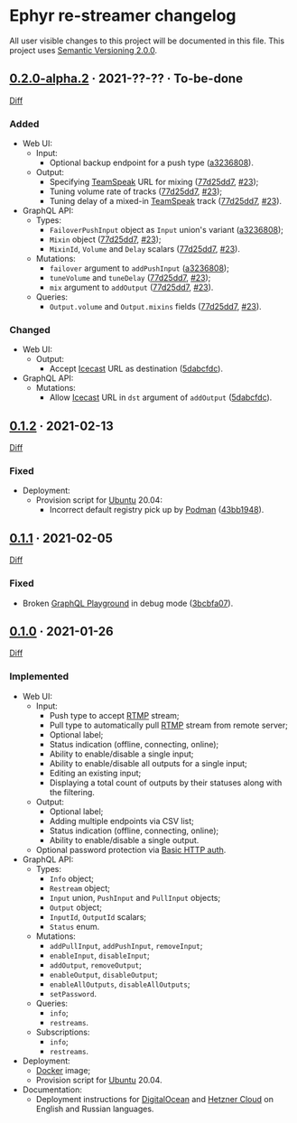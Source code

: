 Ephyr re-streamer changelog
===========================

All user visible changes to this project will be documented in this file. This project uses [Semantic Versioning 2.0.0].




## [0.2.0-alpha.2] · 2021-??-?? · To-be-done
[0.2.0-alpha.2]: /../../tree/restreamer-v0.2.0-alpha.2

[Diff](/../../compare/restreamer-v0.1.2...restreamer-v0.2.0-alpha.2)

### Added

- Web UI:
    - Input:
        - Optional backup endpoint for a push type ([a3236808]).
    - Output:
        - Specifying [TeamSpeak] URL for mixing ([77d25dd7], [#23]);
        - Tuning volume rate of tracks ([77d25dd7], [#23]);
        - Tuning delay of a mixed-in [TeamSpeak] track ([77d25dd7], [#23]).
- GraphQL API:
    - Types:
        - `FailoverPushInput` object as `Input` union's variant ([a3236808]);
        - `Mixin` object ([77d25dd7], [#23]);
        - `MixinId`, `Volume` and `Delay` scalars ([77d25dd7], [#23]).
    - Mutations:
        - `failover` argument to `addPushInput` ([a3236808]);
        - `tuneVolume` and `tuneDelay` ([77d25dd7], [#23]);
        - `mix` argument to `addOutput` ([77d25dd7], [#23]).
    - Queries:
        - `Output.volume` and `Output.mixins` fields ([77d25dd7], [#23]).

### Changed

- Web UI:
    - Output:
        - Accept [Icecast] URL as destination ([5dabcfdc]).
- GraphQL API:
    - Mutations:
        - Allow [Icecast] URL in `dst` argument of `addOutput` ([5dabcfdc]).

[#23]: /../../issues/23
[5dabcfdc]: /../../commit/5dabcfdce2420fdd43a8f4c20c2eff497e884ac3
[77d25dd7]: /../../commit/77d25dd739d4f05b319769eddd83c01bd3a490a4
[a3236808]: /../../commit/a3236808c43d1c5667cac4b3037d7c83edccc48f




## [0.1.2] · 2021-02-13
[0.1.2]: /../../tree/restreamer-v0.1.2

[Diff](/../../compare/restreamer-v0.1.1...restreamer-v0.1.2)

### Fixed

- Deployment:
    - Provision script for [Ubuntu] 20.04:
        - Incorrect default registry pick up by [Podman] ([43bb1948]).

[43bb1948]: /../../commit/43bb1948297a6864affbf098498e4e9810358e0e




## [0.1.1] · 2021-02-05
[0.1.1]: /../../tree/restreamer-v0.1.1

[Diff](/../../compare/restreamer-v0.1.0...restreamer-v0.1.1)

### Fixed

- Broken [GraphQL Playground] in debug mode ([3bcbfa07]).

[3bcbfa07]: /../../commit/3bcbfa073bdd13bb401d0f625509d4dea392f32e




## [0.1.0] · 2021-01-26
[0.1.0]: /../../tree/restreamer-v0.1.0

[Diff](/../../compare/v0.3.6...restreamer-v0.1.0)

### Implemented

- Web UI:
    - Input:
        - Push type to accept [RTMP] stream;
        - Pull type to automatically pull [RTMP] stream from remote server;
        - Optional label;
        - Status indication (offline, connecting, online);
        - Ability to enable/disable a single input;
        - Ability to enable/disable all outputs for a single input;
        - Editing an existing input;
        - Displaying a total count of outputs by their statuses along with the filtering. 
    - Output:
        - Optional label;
        - Adding multiple endpoints via CSV list;
        - Status indication (offline, connecting, online);
        - Ability to enable/disable a single output.
    - Optional password protection via [Basic HTTP auth].
- GraphQL API:
    - Types:
        - `Info` object;
        - `Restream` object;
        - `Input` union, `PushInput` and `PullInput` objects;
        - `Output` object;
        - `InputId`, `OutputId` scalars;
        - `Status` enum.
    - Mutations:
        - `addPullInput`, `addPushInput`, `removeInput`;
        - `enableInput`, `disableInput`;
        - `addOutput`, `removeOutput`;
        - `enableOutput`, `disableOutput`;
        - `enableAllOutputs`, `disableAllOutputs`;
        - `setPassword`.
    - Queries:
        - `info`;
        - `restreams`.
    - Subscriptions:
        - `info`;
        - `restreams`.
- Deployment:
    - [Docker] image;
    - Provision script for [Ubuntu] 20.04.
- Documentation:
    - Deployment instructions for [DigitalOcean] and [Hetzner Cloud] on English and Russian languages.





[Basic HTTP auth]: https://en.wikipedia.org/wiki/Basic_access_authentication
[DigitalOcean]: https://www.digitalocean.com
[Docker]: https://www.docker.com
[GraphQL]: https://www.graphql.com
[GraphQL Playground]: https://github.com/graphql/graphql-playground
[Hetzner Cloud]: https://www.hetzner.com/cloud
[Icecast]: https://icecast.org
[Podman]: https://podman.io
[RTMP]: https://en.wikipedia.org/wiki/Real-Time_Messaging_Protocol
[Semantic Versioning 2.0.0]: https://semver.org
[TeamSpeak]: https://teamspeak.com 
[Ubuntu]: https://ubuntu.com
